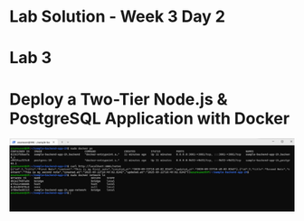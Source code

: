 # Lab Solution - Week 3 Day 2
# Lab 3
# Deploy a Two-Tier Node.js & PostgreSQL Application with Docker


![Lab 3](./Lab-3.png)


